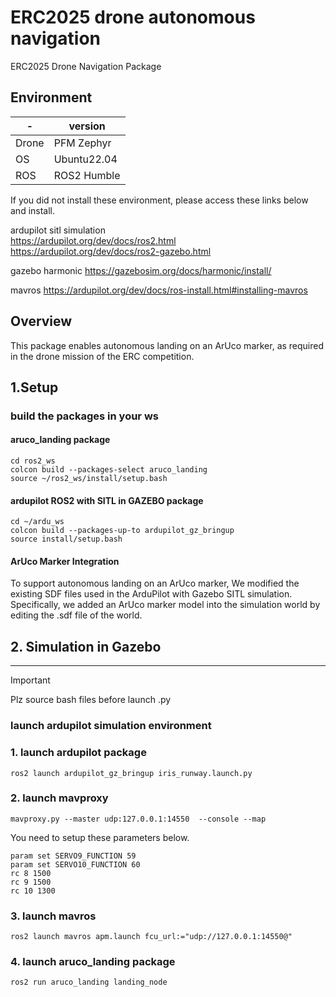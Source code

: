 # ERC2025 drone autonomous navigation
ERC2025 Drone Navigation Package

## Environment

| - | version |
|------|------------|
| Drone | PFM Zephyr |
| OS  | Ubuntu22.04 |
| ROS | ROS2 Humble |

If you did not install these environment, please access these links below and install. 

ardupilot sitl simulation \
https://ardupilot.org/dev/docs/ros2.html 
https://ardupilot.org/dev/docs/ros2-gazebo.html 

gazebo harmonic 
https://gazebosim.org/docs/harmonic/install/ 

mavros
https://ardupilot.org/dev/docs/ros-install.html#installing-mavros 

## Overview
This package enables autonomous landing on an ArUco marker, as required in the drone mission of the ERC competition.

## 1.Setup
### build the packages in your ws
#### aruco_landing package
```
cd ros2_ws
colcon build --packages-select aruco_landing
source ~/ros2_ws/install/setup.bash
```
#### ardupilot ROS2 with SITL in GAZEBO package
```
cd ~/ardu_ws
colcon build --packages-up-to ardupilot_gz_bringup
source install/setup.bash
```
#### ArUco Marker Integration
To support autonomous landing on an ArUco marker, We modified the existing SDF files used in the ArduPilot with Gazebo SITL simulation. Specifically, we added an ArUco marker model into the simulation world by editing the .sdf file of the world.

## 2. Simulation in Gazebo
---
> [!IMPORTANT]
> Plz source bash files before launch .py

### launch ardupilot simulation environment

### 1. launch ardupilot package
```
ros2 launch ardupilot_gz_bringup iris_runway.launch.py
```
### 2. launch mavproxy
```
mavproxy.py --master udp:127.0.0.1:14550  --console --map
```
You need to setup these parameters below.
```
param set SERVO9_FUNCTION 59
param set SERVO10_FUNCTION 60
rc 8 1500
rc 9 1500
rc 10 1300
```

### 3. launch mavros
```
ros2 launch mavros apm.launch fcu_url:="udp://127.0.0.1:14550@"
```

### 4. launch aruco_landing package
```
ros2 run aruco_landing landing_node
```

